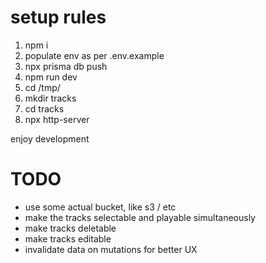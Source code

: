 # setup rules

1. npm i
2. populate env as per .env.example
3. npx prisma db push
4. npm run dev
5. cd /tmp/
6. mkdir tracks
7. cd tracks
8. npx http-server

enjoy development

# TODO

- use some actual bucket, like s3 / etc
- make the tracks selectable and playable simultaneously
- make tracks deletable
- make tracks editable
- invalidate data on mutations for better UX
